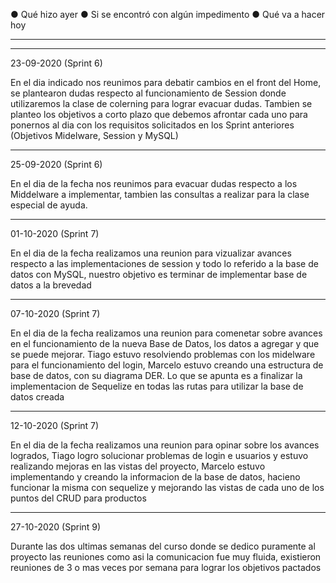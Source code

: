 
● Qué hizo ayer
● Si se encontró con algún impedimento
● Qué va a hacer hoy

-----------------------------------------------------------------------------



----------------------------------------------------------------------------
23-09-2020 (Sprint 6)

En el dia indicado nos reunimos para debatir cambios en el front del Home, se plantearon dudas respecto al funcionamiento de Session donde utilizaremos la clase de colerning para lograr evacuar dudas. Tambien se planteo los objetivos a corto plazo que debemos afrontar cada uno para ponernos al dia con los requisitos solicitados en los Sprint anteriores (Objetivos Midelware, Session y MySQL)

----------------------------------------------------------------------------
25-09-2020 (Sprint 6)

En el dia de la fecha nos reunimos para evacuar dudas respecto a los Middelware a implementar, tambien las consultas a realizar para la clase especial de ayuda.

----------------------------------------------------------------------------
01-10-2020 (Sprint 7)

En el dia de la fecha realizamos una reunion para vizualizar avances respecto a las implementaciones de session y todo lo referido a la base de datos con MySQL, nuestro objetivo es terminar de implementar base de datos a la brevedad 

----------------------------------------------------------------------------
07-10-2020 (Sprint 7)

En el dia de la fecha realizamos una reunion para comenetar sobre avances en el funcionamiento de la nueva Base de Datos, los datos a agregar y que se puede mejorar. Tiago estuvo resolviendo problemas con los midelware para el funcionamiento del login, Marcelo estuvo creando una estructura de base de datos, con su diagrama DER. Lo que se apunta es a finalizar la implementacion de Sequelize en todas las rutas para utilizar la base de datos creada

----------------------------------------------------------------------------
12-10-2020 (Sprint 7)

En el dia de la fecha realizamos una reunion para opinar sobre los avances logrados, Tiago logro solucionar problemas de login e usuarios y estuvo realizando mejoras en las vistas del proyecto, Marcelo estuvo implementando y creando la informacion de la base de datos, hacieno funcionar la misma con sequelize y mejorando las vistas de cada uno de los puntos del CRUD para productos

----------------------------------------------------------------------------
27-10-2020 (Sprint 9)

Durante las dos ultimas semanas del curso donde se dedico puramente al proyecto las reuniones como asi la comunicacion fue muy fluida, existieron reuniones de 3 o mas veces por semana para lograr los objetivos pactados
